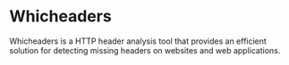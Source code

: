 # Whicheaders
Whicheaders is a HTTP header analysis tool that provides an efficient solution for detecting missing headers on websites and web applications.
